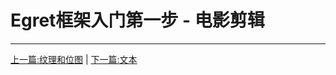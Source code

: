 Egret框架入门第一步 - 电影剪辑
===============

- - -

[上一篇:纹理和位图](https://github.com/NeoGuo/html5-documents/blob/master/egret/02-bitmap.md)
| [下一篇:文本](https://github.com/NeoGuo/html5-documents/blob/master/egret/04-text.md)
